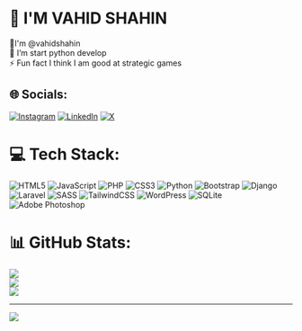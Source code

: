# 💫 I'M VAHID SHAHIN
👋I'm @vahidshahin<br>🌱 I’m start python develop<br>⚡ Fun fact I think I am good at strategic games<br>


## 🌐 Socials:
[![Instagram](https://img.shields.io/badge/Instagram-%23E4405F.svg?logo=Instagram&logoColor=white)](https://instagram.com/vahid.shahin) [![LinkedIn](https://img.shields.io/badge/LinkedIn-%230077B5.svg?logo=linkedin&logoColor=white)](https://linkedin.com/in/vahidshahin) [![X](https://img.shields.io/badge/X-black.svg?logo=X&logoColor=white)](https://x.com/vahid_shahin) 

# 💻 Tech Stack:
![HTML5](https://img.shields.io/badge/html5-%23E34F26.svg?style=plastic&logo=html5&logoColor=white) ![JavaScript](https://img.shields.io/badge/javascript-%23323330.svg?style=plastic&logo=javascript&logoColor=%23F7DF1E) ![PHP](https://img.shields.io/badge/php-%23777BB4.svg?style=plastic&logo=php&logoColor=white) ![CSS3](https://img.shields.io/badge/css3-%231572B6.svg?style=plastic&logo=css3&logoColor=white) ![Python](https://img.shields.io/badge/python-3670A0?style=plastic&logo=python&logoColor=ffdd54) ![Bootstrap](https://img.shields.io/badge/bootstrap-%238511FA.svg?style=plastic&logo=bootstrap&logoColor=white) ![Django](https://img.shields.io/badge/django-%23092E20.svg?style=plastic&logo=django&logoColor=white) ![Laravel](https://img.shields.io/badge/laravel-%23FF2D20.svg?style=plastic&logo=laravel&logoColor=white) ![SASS](https://img.shields.io/badge/SASS-hotpink.svg?style=plastic&logo=SASS&logoColor=white) ![TailwindCSS](https://img.shields.io/badge/tailwindcss-%2338B2AC.svg?style=plastic&logo=tailwind-css&logoColor=white) ![WordPress](https://img.shields.io/badge/WordPress-%23117AC9.svg?style=plastic&logo=WordPress&logoColor=white) ![SQLite](https://img.shields.io/badge/sqlite-%2307405e.svg?style=plastic&logo=sqlite&logoColor=white) ![Adobe Photoshop](https://img.shields.io/badge/adobe%20photoshop-%2331A8FF.svg?style=plastic&logo=adobe%20photoshop&logoColor=white)
# 📊 GitHub Stats:
![](https://github-readme-stats.vercel.app/api?username=vahidshahin&theme=default&hide_border=false&include_all_commits=false&count_private=false)<br/>
![](https://github-readme-streak-stats.herokuapp.com/?user=vahidshahin&theme=default&hide_border=false)<br/>
![](https://github-readme-stats.vercel.app/api/top-langs/?username=vahidshahin&theme=default&hide_border=false&include_all_commits=false&count_private=false&layout=compact)

---
[![](https://visitcount.itsvg.in/api?id=vahidshahin&icon=0&color=0)](https://visitcount.itsvg.in)

<!-- Proudly created with GPRM ( https://gprm.itsvg.in ) -->
